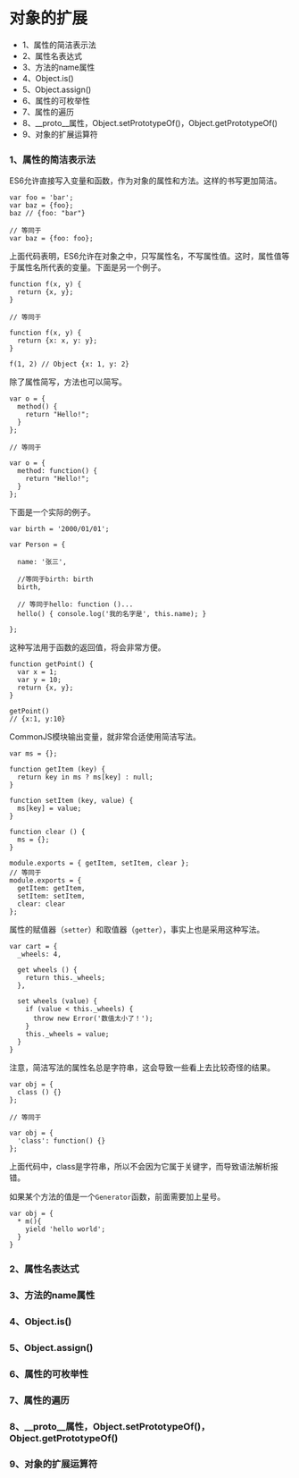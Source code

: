 # 对象的扩展

- 1、属性的简洁表示法
- 2、属性名表达式
- 3、方法的name属性
- 4、Object.is()
- 5、Object.assign()
- 6、属性的可枚举性
- 7、属性的遍历
- 8、__proto__属性，Object.setPrototypeOf()，Object.getPrototypeOf()
- 9、对象的扩展运算符


### 1、属性的简洁表示法

ES6允许直接写入变量和函数，作为对象的属性和方法。这样的书写更加简洁。
	
	var foo = 'bar';
	var baz = {foo};
	baz // {foo: "bar"}
	
	// 等同于
	var baz = {foo: foo};

上面代码表明，ES6允许在对象之中，只写属性名，不写属性值。这时，属性值等于属性名所代表的变量。下面是另一个例子。

	function f(x, y) {
	  return {x, y};
	}
	
	// 等同于
	
	function f(x, y) {
	  return {x: x, y: y};
	}
	
	f(1, 2) // Object {x: 1, y: 2}

除了属性简写，方法也可以简写。
	
	var o = {
	  method() {
	    return "Hello!";
	  }
	};
	
	// 等同于
	
	var o = {
	  method: function() {
	    return "Hello!";
	  }
	};

下面是一个实际的例子。
	
	var birth = '2000/01/01';
	
	var Person = {
	
	  name: '张三',
	
	  //等同于birth: birth
	  birth,
	
	  // 等同于hello: function ()...
	  hello() { console.log('我的名字是', this.name); }
	
	};

这种写法用于函数的返回值，将会非常方便。

	function getPoint() {
	  var x = 1;
	  var y = 10;
	  return {x, y};
	}
	
	getPoint()
	// {x:1, y:10}

CommonJS模块输出变量，就非常合适使用简洁写法。

	var ms = {};
	
	function getItem (key) {
	  return key in ms ? ms[key] : null;
	}
	
	function setItem (key, value) {
	  ms[key] = value;
	}
	
	function clear () {
	  ms = {};
	}
	
	module.exports = { getItem, setItem, clear };
	// 等同于
	module.exports = {
	  getItem: getItem,
	  setItem: setItem,
	  clear: clear
	};

属性的赋值器（`setter`）和取值器（`getter`），事实上也是采用这种写法。
	
	var cart = {
	  _wheels: 4,
	
	  get wheels () {
	    return this._wheels;
	  },
	
	  set wheels (value) {
	    if (value < this._wheels) {
	      throw new Error('数值太小了！');
	    }
	    this._wheels = value;
	  }
	}

注意，简洁写法的属性名总是字符串，这会导致一些看上去比较奇怪的结果。

	var obj = {
	  class () {}
	};
	
	// 等同于
	
	var obj = {
	  'class': function() {}
	};
	
上面代码中，class是字符串，所以不会因为它属于关键字，而导致语法解析报错。

如果某个方法的值是一个`Generator`函数，前面需要加上星号。

	var obj = {
	  * m(){
	    yield 'hello world';
	  }
	}

### 2、属性名表达式



### 3、方法的name属性



### 4、Object.is()



### 5、Object.assign()



### 6、属性的可枚举性



### 7、属性的遍历



### 8、__proto__属性，Object.setPrototypeOf()，Object.getPrototypeOf()



### 9、对象的扩展运算符






































